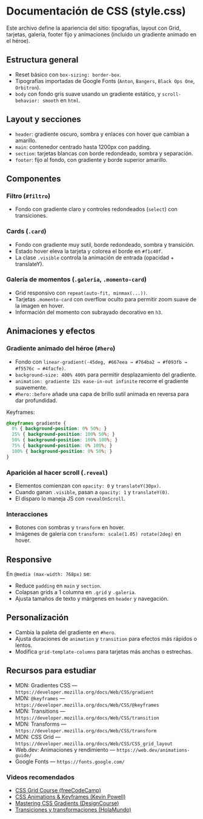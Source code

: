 # Documentación de CSS (style.css)

Este archivo define la apariencia del sitio: tipografías, layout con Grid, tarjetas, galería, footer fijo y animaciones (incluido un gradiente animado en el héroe).

## Estructura general

- Reset básico con `box-sizing: border-box`.
- Tipografías importadas de Google Fonts (`Anton`, `Bangers`, `Black Ops One`, `Orbitron`).
- `body` con fondo gris suave usando un gradiente estático, y `scroll-behavior: smooth` en `html`.

## Layout y secciones

- `header`: gradiente oscuro, sombra y enlaces con hover que cambian a amarillo.
- `main`: contenedor centrado hasta 1200px con padding.
- `section`: tarjetas blancas con borde redondeado, sombra y separación.
- `footer`: fijo al fondo, con gradiente y borde superior amarillo.

## Componentes

### Filtro (`#filtro`)
- Fondo con gradiente claro y controles redondeados (`select`) con transiciones.

### Cards (`.card`)
- Fondo con gradiente muy sutil, borde redondeado, sombra y transición.
- Estado hover eleva la tarjeta y colorea el borde en `#f1c40f`.
- La clase `.visible` controla la animación de entrada (opacidad + translateY).

### Galería de momentos (`.galeria`, `.momento-card`)
- Grid responsivo con `repeat(auto-fit, minmax(...))`.
- Tarjetas `.momento-card` con overflow oculto para permitir zoom suave de la imagen en hover.
- Información del momento con subrayado decorativo en `h3`.

## Animaciones y efectos

### Gradiente animado del héroe (`#hero`)
- Fondo con `linear-gradient(-45deg, #667eea → #764ba2 → #f093fb → #f5576c → #4facfe)`.
- `background-size: 400% 400%` para permitir desplazamiento del gradiente.
- `animation: gradiente 12s ease-in-out infinite` recorre el gradiente suavemente.
- `#hero::before` añade una capa de brillo sutil animada en reversa para dar profundidad.

Keyframes:
```css
@keyframes gradiente {
  0% { background-position: 0% 50%; }
  25% { background-position: 100% 50%; }
  50% { background-position: 100% 100%; }
  75% { background-position: 0% 100%; }
  100% { background-position: 0% 50%; }
}
```

### Aparición al hacer scroll (`.reveal`)
- Elementos comienzan con `opacity: 0` y `translateY(30px)`.
- Cuando ganan `.visible`, pasan a `opacity: 1` y `translateY(0)`.
- El disparo lo maneja JS con `revealOnScroll`.

### Interacciones
- Botones con sombras y `transform` en hover.
- Imágenes de galería con `transform: scale(1.05) rotate(2deg)` en hover.

## Responsive

En `@media (max-width: 768px)` se:
- Reduce `padding` en `main` y `section`.
- Colapsan grids a 1 columna en `.grid` y `.galeria`.
- Ajusta tamaños de texto y márgenes en `header` y navegación.

## Personalización

- Cambia la paleta del gradiente en `#hero`.
- Ajusta duraciones de `animation` y `transition` para efectos más rápidos o lentos.
- Modifica `grid-template-columns` para tarjetas más anchas o estrechas.

## Recursos para estudiar

- MDN: Gradientes CSS — `https://developer.mozilla.org/docs/Web/CSS/gradient`
- MDN: `@keyframes` — `https://developer.mozilla.org/docs/Web/CSS/@keyframes`
- MDN: Transitions — `https://developer.mozilla.org/docs/Web/CSS/transition`
- MDN: Transforms — `https://developer.mozilla.org/docs/Web/CSS/transform`
- MDN: CSS Grid — `https://developer.mozilla.org/docs/Web/CSS/CSS_grid_layout`
- Web.dev: Animaciones y rendimiento — `https://web.dev/animations-guide/`
- Google Fonts — `https://fonts.google.com/`

### Videos recomendados

- [CSS Grid Course (freeCodeCamp)](https://www.youtube.com/watch?v=t6CBKf8K_Ac)
- [CSS Animations & Keyframes (Kevin Powell)](https://www.youtube.com/watch?v=jgw82b5Y2MU)
- [Mastering CSS Gradients (DesignCourse)](https://www.youtube.com/watch?v=sYcKoX2F5RQ)
- [Transiciones y transformaciones (HolaMundo)](https://www.youtube.com/watch?v=6iZ4B2r8KjA)
